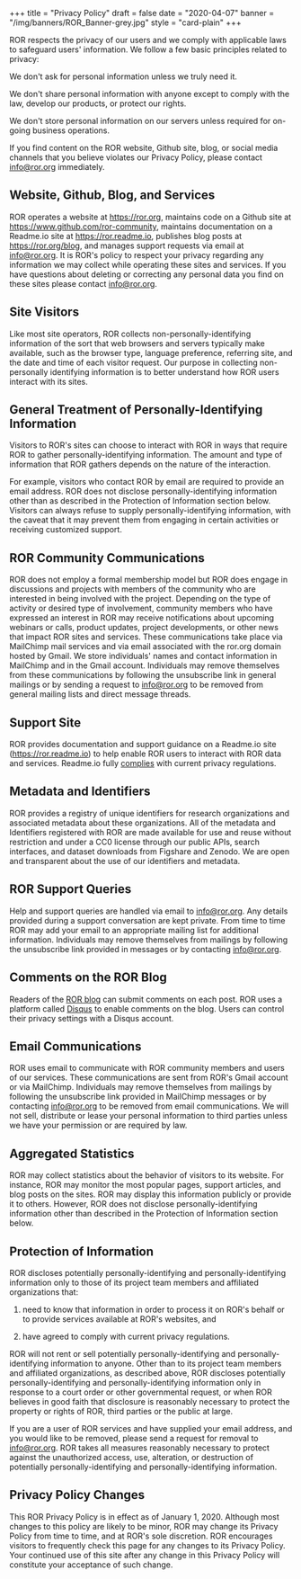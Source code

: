 +++
title = "Privacy Policy"
draft = false
date = "2020-04-07"
banner = "/img/banners/ROR_Banner-grey.jpg"
style = "card-plain"
+++

ROR respects the privacy of our users and we comply with applicable laws to safeguard users' information. We follow a few basic principles related to privacy:

We don't ask for personal information unless we truly need it.

We don't share personal information with anyone except to comply with the law, develop our products, or protect our rights.

We don't store personal information on our servers unless required for on-going business operations.

If you find content on the ROR website, Github site, blog, or social media channels that you believe violates our Privacy Policy, please contact <info@ror.org> immediately.

## Website, Github, Blog, and Services

ROR operates a website at <https://ror.org>, maintains code on a Github site at <https://www.github.com/ror-community>, maintains documentation on a Readme.io site at <https://ror.readme.io>, publishes blog posts at <https://ror.org/blog>, and manages support requests via email at <info@ror.org>. It is ROR's policy to respect your privacy regarding any information we may collect while operating these sites and services. If you have questions about deleting or correcting any personal data you find on these sites please contact <info@ror.org>.

## Site Visitors

Like most site operators, ROR collects non-personally-identifying information of the sort that web browsers and servers typically make available, such as the browser type, language preference, referring site, and the date and time of each visitor request. Our purpose in collecting non-personally identifying information is to better understand how ROR users interact with its sites.

## General Treatment of Personally-Identifying Information

Visitors to ROR's sites can choose to interact with ROR in ways that require ROR to gather personally-identifying information. The amount and type of information that ROR gathers depends on the nature of the interaction.

For example, visitors who contact ROR by email are required to provide an email address. ROR does not disclose personally-identifying information other than as described in the Protection of Information section below. Visitors can always refuse to supply personally-identifying information, with the caveat that it may prevent them from engaging in certain activities or receiving customized support.

## ROR Community Communications

ROR does not employ a formal membership model but ROR does engage in discussions and projects with members of the community who are interested in being involved with the project. Depending on the type of activity or desired type of involvement, community members who have expressed an interest in ROR may receive notifications about upcoming webinars or calls, product updates, project developments, or other news that impact ROR sites and services. These communications take place via MailChimp mail services and via email associated with the ror.org domain hosted by Gmail. We store individuals' names and contact information in MailChimp and in the Gmail account. Individuals may remove themselves from these communications by following the unsubscribe link in general mailings or by sending a request to <info@ror.org> to be removed from general mailing lists and direct message threads.

## Support Site

ROR provides documentation and support guidance on a Readme.io site (<https://ror.readme.io>) to help enable ROR users to interact with ROR data and services. Readme.io fully [complies](https://readme.io/gdpr/) with current privacy regulations.

## Metadata and Identifiers

ROR provides a registry of unique identifiers for research organizations and associated metadata about these organizations. All of the metadata and Identifiers registered with ROR are made available for use and reuse without restriction and under a CC0 license through our public APIs, search interfaces, and dataset downloads from Figshare and Zenodo. We are open and transparent about the use of our identifiers and metadata.

## ROR Support Queries

Help and support queries are handled via email to <info@ror.org>. Any details provided during a support conversation are kept private. From time to time ROR may add your email to an appropriate mailing list for additional information. Individuals may remove themselves from mailings by following the unsubscribe link provided in messages or by contacting <info@ror.org>.  

## Comments on the ROR Blog

Readers of the [ROR blog](https://ror.org/blog) can submit comments on each post. ROR uses a platform called [Disqus](https://disqus.com/) to enable comments on the blog. Users can control their privacy settings with a Disqus account.

## Email Communications

ROR uses email to communicate with ROR community members and users of our services. These communications are sent from ROR's Gmail account or via MailChimp. Individuals may remove themselves from mailings by following the unsubscribe link provided in MailChimp messages or by contacting <info@ror.org> to be removed from email communications. We will not sell, distribute or lease your personal information to third parties unless we have your permission or are required by law.

## Aggregated Statistics

ROR may collect statistics about the behavior of visitors to its website. For instance, ROR may monitor the most popular pages, support articles, and blog posts on the sites. ROR may display this information publicly or provide it to others. However, ROR does not disclose personally-identifying information other than described in the Protection of Information section below.

## Protection of Information

ROR discloses potentially personally-identifying and personally-identifying information only to those of its project team members and affiliated organizations that:

1.  need to know that information in order to process it on ROR's behalf or to provide services available at ROR's websites, and

2.  have agreed to comply with current privacy regulations.

ROR will not rent or sell potentially personally-identifying and personally-identifying information to anyone. Other than to its project team members and affiliated organizations, as described above, ROR discloses potentially personally-identifying and personally-identifying information only in response to a court order or other governmental request, or when ROR believes in good faith that disclosure is reasonably necessary to protect the property or rights of ROR, third parties or the public at large.

If you are a user of ROR services and have supplied your email address, and you would like to be removed, please send a request for removal to <info@ror.org>. ROR takes all measures reasonably necessary to protect against the unauthorized access, use, alteration, or destruction of potentially personally-identifying and personally-identifying information.

## Privacy Policy Changes

This ROR Privacy Policy is in effect as of January 1, 2020. Although most changes to this policy are likely to be minor, ROR may change its Privacy Policy from time to time, and at ROR's sole discretion. ROR encourages visitors to frequently check this page for any changes to its Privacy Policy. Your continued use of this site after any change in this Privacy Policy will constitute your acceptance of such change.
